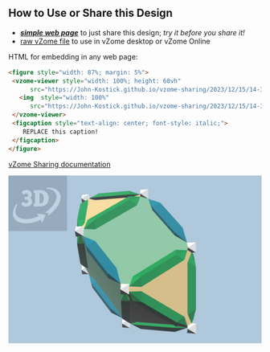 
## How to Use or Share this Design

 - [***simple web page***](<https://John-Kostick.github.io/vzome-sharing/2023/12/15/14-32-16-J15-Elongated-Square-Bipyramid-Root2/>) to just share this design; *try it before you share it!*
 - [raw vZome file](<https://raw.githubusercontent.com/John-Kostick/vzome-sharing/main/2023/12/15/14-32-16-J15-Elongated-Square-Bipyramid-Root2/J15-Elongated-Square-Bipyramid-Root2.vZome>) to use in vZome desktop or vZome Online
 
 HTML for embedding in any web page:
 ```html
<figure style="width: 87%; margin: 5%">
  <vzome-viewer style="width: 100%; height: 60vh"
       src="https://John-Kostick.github.io/vzome-sharing/2023/12/15/14-32-16-J15-Elongated-Square-Bipyramid-Root2/J15-Elongated-Square-Bipyramid-Root2.vZome" >
    <img  style="width: 100%"
       src="https://John-Kostick.github.io/vzome-sharing/2023/12/15/14-32-16-J15-Elongated-Square-Bipyramid-Root2/J15-Elongated-Square-Bipyramid-Root2.png" >
  </vzome-viewer>
  <figcaption style="text-align: center; font-style: italic;">
     REPLACE this caption!
  </figcaption>
</figure>
 ```

[vZome Sharing documentation](https://vzome.github.io/vzome/sharing.html#how-it-works)

![Image](<J15-Elongated-Square-Bipyramid-Root2.png>)

